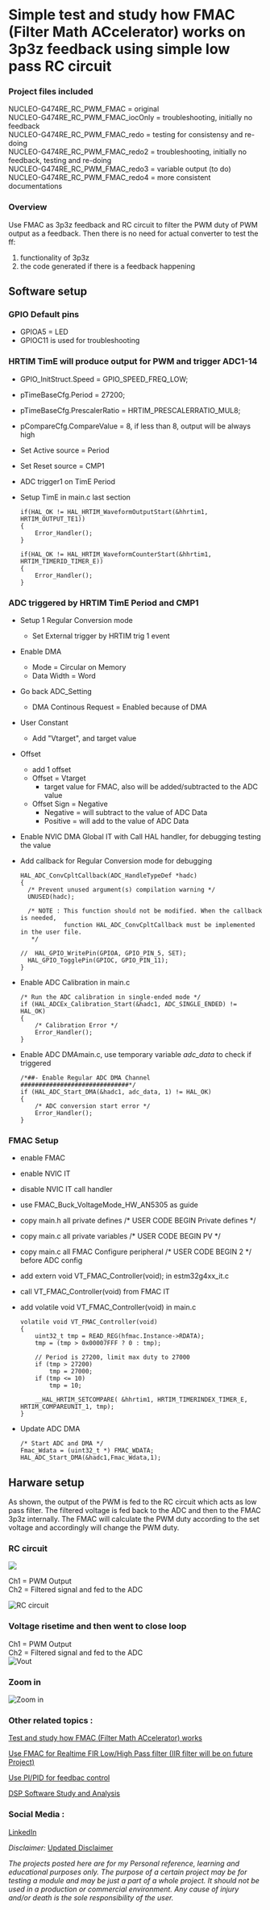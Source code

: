 # Simple test and study how FMAC (Filter Math ACcelerator) works on 3p3z feedback using simple low pass RC circuit  

### Project files included  
NUCLEO-G474RE_RC_PWM_FMAC         = original  
NUCLEO-G474RE_RC_PWM_FMAC_iocOnly = troubleshooting, initially no feedback  
NUCLEO-G474RE_RC_PWM_FMAC_redo    = testing for consistensy and re-doing  
NUCLEO-G474RE_RC_PWM_FMAC_redo2   = troubleshooting, initially no feedback, testing and re-doing  
NUCLEO-G474RE_RC_PWM_FMAC_redo3   = variable output (to do)  
NUCLEO-G474RE_RC_PWM_FMAC_redo4   = more consistent documentations 

### Overview  
Use FMAC as 3p3z feedback and RC circuit to filter the PWM duty of PWM output as a feedback.
Then there is no need for actual converter to test the ff:
1. functionality of 3p3z
2. the code generated if there is a feedback happening


## Software setup   

### GPIO Default pins 

* GPIOA5 = LED  
* GPIOC11 is used for troubleshooting  

### HRTIM TimE will produce output for PWM and trigger ADC1-14

* GPIO_InitStruct.Speed = GPIO_SPEED_FREQ_LOW;
* pTimeBaseCfg.Period = 27200;
* pTimeBaseCfg.PrescalerRatio = HRTIM_PRESCALERRATIO_MUL8;
* pCompareCfg.CompareValue = 8, if less than 8, output will be always high
* Set Active source = Period
* Set Reset source = CMP1
* ADC trigger1 on TimE Period 
* Setup TimE in main.c last section  

	```
	if(HAL_OK != HAL_HRTIM_WaveformOutputStart(&hhrtim1, HRTIM_OUTPUT_TE1))
	{
		Error_Handler();
	}

	if(HAL_OK != HAL_HRTIM_WaveformCounterStart(&hhrtim1, HRTIM_TIMERID_TIMER_E))
	{
		Error_Handler();
	}
	```
	
### ADC triggered by HRTIM TimE Period and CMP1    

* Setup 1 Regular Conversion mode   
	* Set External trigger by HRTIM trig 1 event
* Enable DMA
	* Mode = Circular on Memory
	* Data Width = Word
* Go back ADC_Setting
	* DMA Continous Request = Enabled because of DMA
* User Constant
	* Add "Vtarget", and target value
* Offset
	* add 1 offset
	* Offset = Vtarget
		* target value for FMAC, also will be added/subtracted to the ADC value
	* Offset Sign = Negative
		* Negative = will subtract to the value of ADC Data
		* Positive = will add to the value of ADC Data
* Enable NVIC DMA Global IT with Call HAL handler, for debugging testing the value
* Add callback for Regular Conversion mode for debugging

	```
	HAL_ADC_ConvCpltCallback(ADC_HandleTypeDef *hadc)
	{
	  /* Prevent unused argument(s) compilation warning */
	  UNUSED(hadc);

	  /* NOTE : This function should not be modified. When the callback is needed,
				function HAL_ADC_ConvCpltCallback must be implemented in the user file.
	   */

	//  HAL_GPIO_WritePin(GPIOA, GPIO_PIN_5, SET);
	  HAL_GPIO_TogglePin(GPIOC, GPIO_PIN_11);
	}
	```

* Enable ADC Calibration in main.c 

	```
	/* Run the ADC calibration in single-ended mode */
	if (HAL_ADCEx_Calibration_Start(&hadc1, ADC_SINGLE_ENDED) != HAL_OK)
	{
		/* Calibration Error */
		Error_Handler();
	}
	```

* Enable ADC DMAmain.c, use temporary variable _adc_data_ to check if triggered  
	
	```
	/*##- Enable Regular ADC DMA Channel ##############################*/
	if (HAL_ADC_Start_DMA(&hadc1, adc_data, 1) != HAL_OK)
	{
		/* ADC conversion start error */
		Error_Handler();
	}
	```

### FMAC Setup  

* enable FMAC  
* enable NVIC IT
* disable NVIC IT call handler
* use FMAC_Buck_VoltageMode_HW_AN5305 as guide
* copy main.h all private defines /* USER CODE BEGIN Private defines */
* copy main.c all private variables /* USER CODE BEGIN PV */
* copy main.c all FMAC Configure peripheral /* USER CODE BEGIN 2 */ before ADC config
* add extern void VT_FMAC_Controller(void); in estm32g4xx_it.c
* call VT_FMAC_Controller(void) from FMAC IT
* add volatile void VT_FMAC_Controller(void) in main.c 

	```
	volatile void VT_FMAC_Controller(void)
	{
		uint32_t tmp = READ_REG(hfmac.Instance->RDATA);
		tmp = (tmp > 0x00007FFF ? 0 : tmp);
		
		// Period is 27200, limit max duty to 27000
		if (tmp > 27200)
			tmp = 27000;
		if (tmp <= 10)
			tmp = 10;

		__HAL_HRTIM_SETCOMPARE( &hhrtim1, HRTIM_TIMERINDEX_TIMER_E, HRTIM_COMPAREUNIT_1, tmp);
	}
	```
	
* Update ADC DMA 

	```
	/* Start ADC and DMA */
	Fmac_Wdata = (uint32_t *) FMAC_WDATA;
	HAL_ADC_Start_DMA(&hadc1,Fmac_Wdata,1);
	```

## Harware setup

As shown, the output of the PWM is fed to the RC circuit which acts as low pass filter.
The filtered voltage is fed back to the ADC and then to the FMAC 3p3z internally.
The FMAC will calculate the PWM duty according to the set voltage and accordingly will change the PWM duty.

### RC circuit  
![](https://github.com/VictorTagayun/NUCLEO-G474RE_RC_PWM_FMAC/blob/main/waveforms%26pixx(NUCLEO-G474RE_RC_PWM_FMAC)/RC-ckt.png)

Ch1 = PWM Output  
Ch2 = Filtered signal and fed to the ADC  

![RC circuit](https://github.com/VictorTagayun/NUCLEO-G474RE_RC_PWM_FMAC/blob/main/waveforms%26pixx(NUCLEO-G474RE_RC_PWM_FMAC)/IMG_2066.JPG)

### Voltage risetime and then went to close loop  
Ch1 = PWM Output  
Ch2 = Filtered signal and fed to the ADC  
![Vout](https://github.com/VictorTagayun/NUCLEO-G474RE_RC_PWM_FMAC/blob/main/waveforms%26pixx(NUCLEO-G474RE_RC_PWM_FMAC)/DS1Z_QuickPrint40.jpg)

### Zoom in  
![Zoom in](https://github.com/VictorTagayun/NUCLEO-G474RE_RC_PWM_FMAC/blob/main/waveforms%26pixx(NUCLEO-G474RE_RC_PWM_FMAC)/DS1Z_QuickPrint39.jpg)


### Other related topics : 

[Test and study how FMAC (Filter Math ACcelerator) works](https://github.com/VictorTagayun/NUCLEO-G474RE_FMAC_Study_and_Analysis)  

[Use FMAC for Realtime FIR Low/High Pass filter (IIR filter will be on future Project)](https://github.com/VictorTagayun/NUCLEO-G474RE_RealTime_FIR_IIR_FMAC)

[Use PI/PID for feedbac control](https://github.com/VictorTagayun/NUCLEO-G474RE_RC_PWM_FMAC)

[DSP Software Study and Analysis](https://github.com/VictorTagayun/NUCLEO-G474RE_CMSIS_DSP_Tutorial)  


### Social Media : 

[LinkedIn](https://www.linkedin.com/posts/victortagayun_weekendhobbyabrelectronics-funwithelectronics-activity-6753952834942844928-eF8g/)

*Disclaimer:*
[Updated Disclaimer](https://github.com/VictorTagayun/GlobalDisclaimer)

*The projects posted here are for my Personal reference, learning and educational purposes only.*
*The purpose of a certain project may be for testing a module and may be just a part of a whole project.*
*It should not be used in a production or commercial environment.*
*Any cause of injury and/or death is the sole responsibility of the user.*